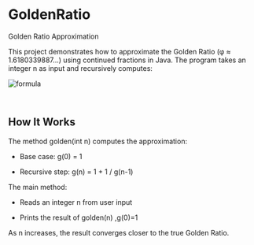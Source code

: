 # GoldenRatio
Golden Ratio Approximation

This project demonstrates how to approximate the Golden Ratio (φ ≈ 1.6180339887...) using continued fractions in Java.
The program takes an integer n as input and recursively computes:

![formula](https://latex.codecogs.com/png.latex?g(n)%20=%201%20+%20\frac{1}{g(n-1)},%20\quad%20g(0)=1)

	​
## How It Works

The method golden(int n) computes the approximation:

- Base case: g(0) = 1

- Recursive step: g(n) = 1 + 1 / g(n-1)

The main method:

- Reads an integer n from user input

- Prints the result of golden(n)
,g(0)=1

As n increases, the result converges closer to the true Golden Ratio.
